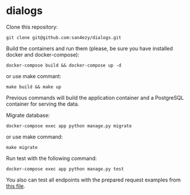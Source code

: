 # dialogs

Clone this repository:

```
git clone git@github.com:san4ezy/dialogs.git
```

Build the containers and run them (please, be sure you have installed docker and docker-compose):

```
docker-compose build && docker-compose up -d
```

or use make commant:

```
make build && make up
```

Previous commands will build the application container and a PostgreSQL container for serving the data.

Migrate database:
```
docker-compose exec app python manage.py migrate
```

or use make command:

```
make migrate
```

Run test with the following command:

```
docker-compose exec app python manage.py test
```

You also can test all endpoints with the prepared request examples from [this file](https://github.com/san4ezy/dialogs/blob/main/http/test.http).
